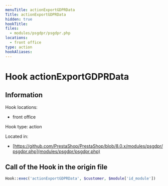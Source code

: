 ```yaml
---
menuTitle: actionExportGDPRData
Title: actionExportGDPRData
hidden: true
hookTitle: 
files:
  - modules/psgdpr/psgdpr.php
locations:
  - front office
type: action
hookAliases:
---
```


# Hook actionExportGDPRData

## Information

Hook locations: 
  - front office

Hook type: action

Located in: 
  - [https://github.com/PrestaShop/PrestaShop/blob/8.0.x/modules/psgdpr/psgdpr.php](modules/psgdpr/psgdpr.php)

## Call of the Hook in the origin file

```php
Hook::exec('actionExportGDPRData', $customer, $module['id_module'])
```